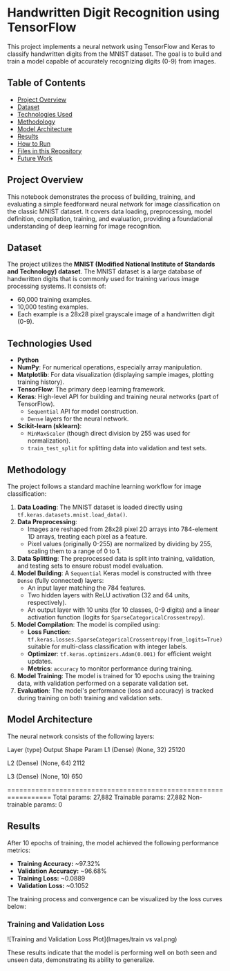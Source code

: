 # Handwritten Digit Recognition using TensorFlow

This project implements a neural network using TensorFlow and Keras to classify handwritten digits from the MNIST dataset. The goal is to build and train a model capable of accurately recognizing digits (0-9) from images.

## Table of Contents

* [Project Overview](#project-overview)
* [Dataset](#dataset)
* [Technologies Used](#technologies-used)
* [Methodology](#methodology)
* [Model Architecture](#model-architecture)
* [Results](#results)
* [How to Run](#how-to-run)
* [Files in this Repository](#files-in-this-repository)
* [Future Work](#future-work)

## Project Overview

This notebook demonstrates the process of building, training, and evaluating a simple feedforward neural network for image classification on the classic MNIST dataset. It covers data loading, preprocessing, model definition, compilation, training, and evaluation, providing a foundational understanding of deep learning for image recognition.

## Dataset

The project utilizes the **MNIST (Modified National Institute of Standards and Technology) dataset**. The MNIST dataset is a large database of handwritten digits that is commonly used for training various image processing systems. It consists of:
* 60,000 training examples.
* 10,000 testing examples.
* Each example is a 28x28 pixel grayscale image of a handwritten digit (0-9).

## Technologies Used

* **Python**
* **NumPy**: For numerical operations, especially array manipulation.
* **Matplotlib**: For data visualization (displaying sample images, plotting training history).
* **TensorFlow**: The primary deep learning framework.
* **Keras**: High-level API for building and training neural networks (part of TensorFlow).
    * `Sequential` API for model construction.
    * `Dense` layers for the neural network.
* **Scikit-learn (sklearn)**:
    * `MinMaxScaler` (though direct division by 255 was used for normalization).
    * `train_test_split` for splitting data into validation and test sets.

## Methodology

The project follows a standard machine learning workflow for image classification:

1.  **Data Loading**: The MNIST dataset is loaded directly using `tf.keras.datasets.mnist.load_data()`.
2.  **Data Preprocessing**:
    * Images are reshaped from 28x28 pixel 2D arrays into 784-element 1D arrays, treating each pixel as a feature.
    * Pixel values (originally 0-255) are normalized by dividing by 255, scaling them to a range of 0 to 1.
3.  **Data Splitting**: The preprocessed data is split into training, validation, and testing sets to ensure robust model evaluation.
4.  **Model Building**: A `Sequential` Keras model is constructed with three `Dense` (fully connected) layers:
    * An input layer matching the 784 features.
    * Two hidden layers with ReLU activation (32 and 64 units, respectively).
    * An output layer with 10 units (for 10 classes, 0-9 digits) and a linear activation function (logits for `SparseCategoricalCrossentropy`).
5.  **Model Compilation**: The model is compiled using:
    * **Loss Function**: `tf.keras.losses.SparseCategoricalCrossentropy(from_logits=True)` suitable for multi-class classification with integer labels.
    * **Optimizer**: `tf.keras.optimizers.Adam(0.001)` for efficient weight updates.
    * **Metrics**: `accuracy` to monitor performance during training.
6.  **Model Training**: The model is trained for 10 epochs using the training data, with validation performed on a separate validation set.
7.  **Evaluation**: The model's performance (loss and accuracy) is tracked during training on both training and validation sets.

## Model Architecture

The neural network consists of the following layers:


Layer (type)               Output Shape               Param 
L1 (Dense)                  (None, 32)                25120

L2 (Dense)                  (None, 64)                2112

L3 (Dense)                  (None, 10)                650

=================================================================
Total params: 27,882
Trainable params: 27,882
Non-trainable params: 0

## Results

After 10 epochs of training, the model achieved the following performance metrics:

* **Training Accuracy:** ~97.32%
* **Validation Accuracy:** ~96.68%
* **Training Loss:** ~0.0889
* **Validation Loss:** ~0.1052

The training process and convergence can be visualized by the loss curves below:

### Training and Validation Loss

![Training and Validation Loss Plot](Images/train vs val.png)

These results indicate that the model is performing well on both seen and unseen data, demonstrating its ability to generalize.
